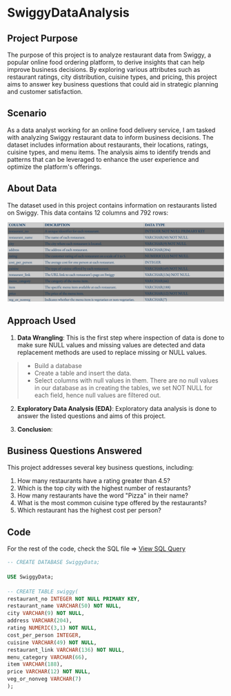 # SwiggyDataAnalysis

## Project Purpose
The purpose of this project is to analyze restaurant data from Swiggy, a popular online food ordering platform, to derive insights that can help improve business decisions. By exploring various attributes such as restaurant ratings, city distribution, cuisine types, and pricing, this project aims to answer key business questions that could aid in strategic planning and customer satisfaction.

## Scenario

As a data analyst working for an online food delivery service, I am tasked with analyzing Swiggy restaurant data to inform business decisions. The dataset includes information about restaurants, their locations, ratings, cuisine types, and menu items. The analysis aims to identify trends and patterns that can be leveraged to enhance the user experience and optimize the platform's offerings.

## About Data

The dataset used in this project contains information on restaurants listed on Swiggy. This data contains 12 columns and 792 rows:

![Alt text](https://github.com/OlanikeCJ/SwiggyDataAnalysis/blob/main/Untitled%20spreadsheet%20-%20Sheet1_page-0001.jpg
)

## Approach Used

1. **Data Wrangling**: This is the first step where inspection of data is done to make sure NULL values and missing values are detected and data replacement methods are used to replace missing or NULL values.
> * Build a database
> * Create a table and insert the data.
> * Select columns with null values in them. There are no null values in our database as in creating the tables, we set NOT NULL for each field, hence null values are filtered out.

2. **Exploratory Data Analysis (EDA)**: Exploratory data analysis is done to answer the listed questions and aims of this project.

3. **Conclusion**:

## Business Questions Answered

This project addresses several key business questions, including:

1. How many restaurants have a rating greater than 4.5?
2. Which is the top city with the highest number of restaurants?
3. How many restaurants have the word "Pizza" in their name?
4. What is the most common cuisine type offered by the restaurants?
5. Which restaurant has the highest cost per person?

## Code
For the rest of the code, check the SQL file => [View SQL Query]()

```sql
-- CREATE DATABASE SwiggyData;

USE SwiggyData;

-- CREATE TABLE swiggy(
restaurant_no INTEGER NOT NULL PRIMARY KEY,
restaurant_name VARCHAR(50) NOT NULL,
city VARCHAR(9) NOT NULL,
address VARCHAR(204),
rating NUMERIC(3,1) NOT NULL,
cost_per_person INTEGER,
cuisine VARCHAR(49) NOT NULL,
restaurant_link VARCHAR(136) NOT NULL,
menu_category VARCHAR(66),
item VARCHAR(188),
price VARCHAR(12) NOT NULL,
veg_or_nonveg VARCHAR(7)
);
```
